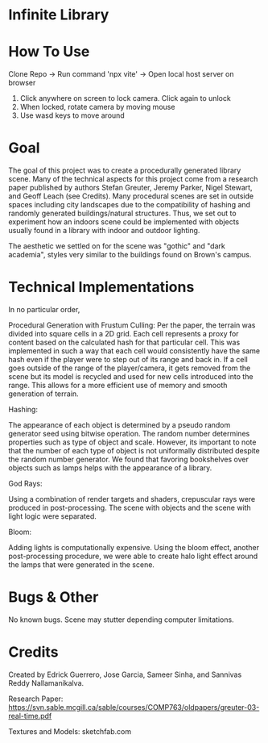 # Infinite Library

# How To Use
Clone Repo ->
Run command 'npx vite' ->
Open local host server on browser

1. Click anywhere on screen to lock camera. Click again to unlock
2. When locked, rotate camera by moving mouse
3. Use wasd keys to move around
   
# Goal

The goal of this project was to create a procedurally generated library scene. Many of the technical aspects for this project come from a research paper published by authors Stefan Greuter, Jeremy Parker, Nigel Stewart, and Geoff Leach (see Credits). Many procedural scenes are set in outside spaces including city landscapes due to the compatibility of hashing and randomly generated buildings/natural structures. Thus, we set out to experiment how an indoors scene could be implemented with objects usually found in a library with indoor and outdoor lighting.

The aesthetic we settled on for the scene was "gothic" and "dark academia", styles very similar to the buildings found on Brown's campus. 

# Technical Implementations

In no particular order,

Procedural Generation with Frustum Culling:
Per the paper, the terrain was divided into square cells in a 2D grid. Each cell represents a proxy for content based on the calculated hash for that particular cell. This was implemented in such a way that each cell would consistently have the same hash even if the player were to step out of its range and back in. If a cell goes outside of the range of the player/camera, it gets removed from the scene but its model is recycled and used for new cells introduced into the range. This allows for a more efficient use of memory and smooth generation of terrain. 

Hashing: 

The appearance of each object is determined by a pseudo random generator seed using bitwise operation. The random number determines properties such as type of object and scale. However, its important to note that the number of each type of object is not uniformally distributed despite the random number generator. We found that favoring bookshelves over objects such as lamps helps with the appearance of a library. 

God Rays:

Using a combination of render targets and shaders, crepuscular rays were produced in post-processing. The scene with objects and the scene with light logic were separated.

Bloom:

Adding lights is computationally expensive. Using the bloom effect, another post-processing procedure, we were able to create halo light effect around the lamps that were generated in the scene. 


# Bugs & Other

No known bugs. Scene may stutter depending computer limitations.

# Credits

Created by Edrick Guerrero, Jose Garcia, Sameer Sinha, and Sannivas Reddy Nallamanikalva.

Research Paper: https://svn.sable.mcgill.ca/sable/courses/COMP763/oldpapers/greuter-03-real-time.pdf

Textures and Models: sketchfab.com



